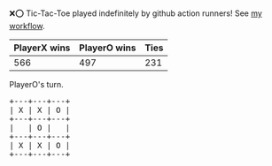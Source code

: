 :x::o: Tic-Tac-Toe played indefinitely by github action runners! See [my workflow](.github/workflows/play.yaml).

|PlayerX wins|PlayerO wins|Ties|
|-|-|-|
|566|497|231|

PlayerO's turn.

<pre>
+---+---+---+
| X | X | O |
+---+---+---+
|   | O |   |
+---+---+---+
| X | X | O |
+---+---+---+
</pre>